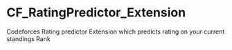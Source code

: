 # CF_RatingPredictor_Extension
Codeforces Rating predictor Extension which predicts rating on your current standings Rank
